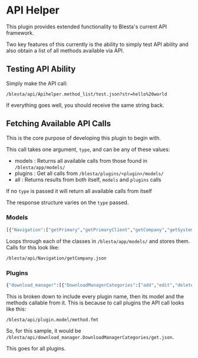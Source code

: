 API Helper
===========
This plugin provides extended functionality to Blesta's current API framework.

Two key features of this currently is the ability to simply test API ability and also obtain a list of all methods available via API.

Testing API Ability
--------------------

Simply make the API call:

```/blesta/api/Apihelper.method_list/test.json?str=hello%20world```

If everything goes well, you should receive the same string back.

Fetching Available API Calls
-----------------------------
This is the core purpose of developing this plugin to begin with.

This call takes one argument, ```type```, and can be any of these values:

* models : Returns all available calls from those found in ```/blesta/app/models/```
* plugins : Get all calls from ```/blesta/plugins/<plugin>/models/```
* all : Returns results from both itself, ```models``` and ```plugins``` calls

If no ```type``` is passed it will return all available calls from itself

The response structure varies on the ```type``` passed.

### Models

```python
[{"Navigation":["getPrimary","getPrimaryClient","getCompany","getSystem","getSearchOptions","getPluginNav"]},{"Countries": ["getList","get","add","edit","delete"]}, ...]
```

Loops through each of the classes in ```/blesta/app/models/``` and stores them.  Calls for this look like:

```/blesta/api/Navigation/getCompany.json```

### Plugins

```python
{"download_manager":[{"DownloadManagerCategories":["add","edit","delete","get","getAll"]}, ...], ...
```

This is broken down to include every plugin name, then its model and the methods callable from it.  This is because to call plugins the API call looks like this:

```/blesta/api/plugin.model/method.fmt```

So, for this sample, it would be ```/blesta/api/download_manager.DownloadManagerCategories/get.json```.

This goes for all plugins.